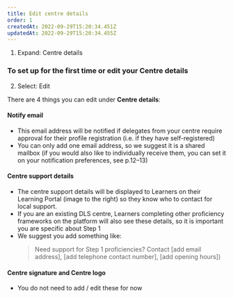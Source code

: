 ```yaml
---
title: Edit centre details
order: 1
createdAt: 2022-09-29T15:20:34.451Z
updatedAt: 2022-09-29T15:20:34.455Z
---
```

1. Expand: Centre details​

### To set up for the first time or edit your Centre details

2. Select: Edit ​

There are 4 things you can edit under **Centre details**:​

#### Notify email​
- This email address will be notified if delegates from your centre require approval for their profile registration (i.e. if they have self-registered) 
- You can only add one email address, so we suggest it is a shared mailbox (if you would also like to individually receive them, you can set it on your notification preferences, see p.12–13)​

#### Centre support details​
- The centre support details will be displayed to Learners on their Learning Portal (image to the right) so they know who to contact for local support. ​
- If you are an existing DLS centre, Learners completing other proficiency frameworks on the platform will also see these details, so it is important you are specific about Step 1​
- We suggest you add something like:​ 
    > Need support for Step 1 proficiencies? Contact [add email address], [add telephone contact number], [add opening hours])​

#### Centre signature and Centre logo​
- You do not need to add / edit these for now​
